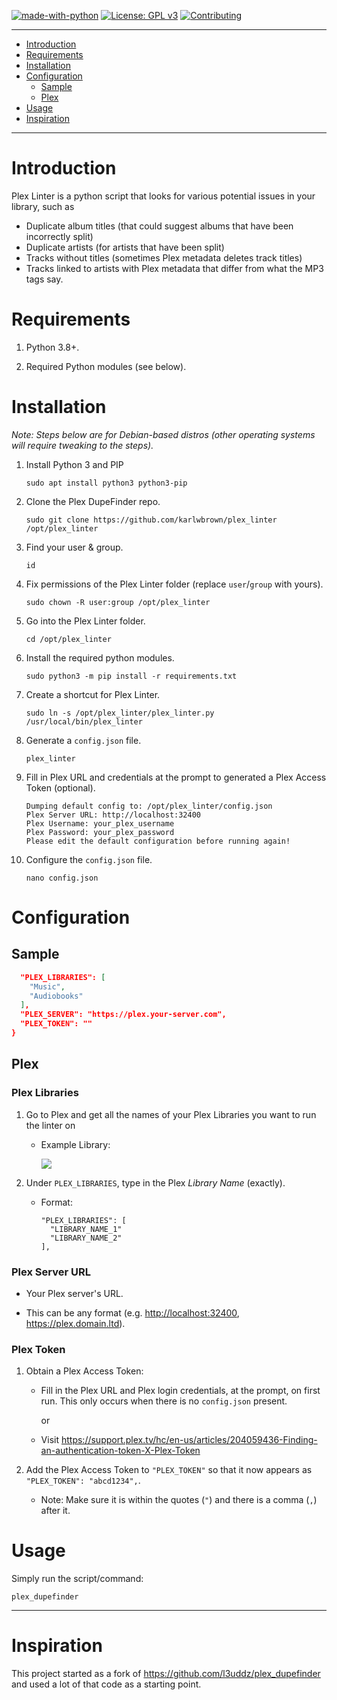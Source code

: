 [![made-with-python](https://img.shields.io/badge/Made%20with-Python-blue.svg?style=flat-square)](https://www.python.org/)
[![License: GPL v3](https://img.shields.io/badge/License-GPL%203-blue.svg?style=flat-square)](https://github.com/karlwbrown/plex_linter/blob/master/LICENSE.md)
[![Contributing](https://img.shields.io/badge/Contributing-gray.svg?style=flat-square)](CONTRIBUTING.md)

---

<!-- TOC depthFrom:1 depthTo:2 withLinks:1 updateOnSave:1 orderedList:0 -->

- [Introduction](#introduction)
- [Requirements](#requirements)
- [Installation](#installation)
- [Configuration](#configuration)
  - [Sample](#sample)
  - [Plex](#plex)
- [Usage](#usage)
- [Inspiration](#inspiration)

<!-- /TOC -->

---

# Introduction

Plex Linter is a python script that looks for various potential issues in your library, such as 
  * Duplicate album titles (that could suggest albums that have been incorrectly split)
  * Duplicate artists (for artists that have been split)
  * Tracks without titles (sometimes Plex metadata deletes track titles)
  * Tracks linked to artists with Plex metadata that differ from what the MP3 tags say.

# Requirements

1. Python 3.8+.

1. Required Python modules (see below).


# Installation

_Note: Steps below are for Debian-based distros (other operating systems will require tweaking to the steps)._

1. Install Python 3 and PIP

   ```
   sudo apt install python3 python3-pip
   ```

1. Clone the Plex DupeFinder repo.

   ```
   sudo git clone https://github.com/karlwbrown/plex_linter /opt/plex_linter
   ```

1. Find your user & group.

   ```
   id
   ```

1. Fix permissions of the Plex Linter folder (replace `user`/`group` with yours).

   ```
   sudo chown -R user:group /opt/plex_linter
   ```

1. Go into the Plex Linter folder.

   ```
   cd /opt/plex_linter
   ```

1. Install the required python modules.

   ```
   sudo python3 -m pip install -r requirements.txt
   ```

1. Create a shortcut for Plex Linter.

   ```
   sudo ln -s /opt/plex_linter/plex_linter.py /usr/local/bin/plex_linter
   ```

1. Generate a `config.json` file.

   ```
   plex_linter
   ```

1. Fill in Plex URL and credentials at the prompt to generated a Plex Access Token (optional).

   ```
   Dumping default config to: /opt/plex_linter/config.json
   Plex Server URL: http://localhost:32400
   Plex Username: your_plex_username
   Plex Password: your_plex_password
   Please edit the default configuration before running again!
   ```

1. Configure the `config.json` file.

   ```
   nano config.json
   ```


# Configuration

## Sample

```json
  "PLEX_LIBRARIES": [
    "Music",
    "Audiobooks"
  ],
  "PLEX_SERVER": "https://plex.your-server.com",
  "PLEX_TOKEN": ""
}
```

## Plex

### Plex Libraries

1. Go to Plex and get all the names of your Plex Libraries you want to run the linter on

   - Example Library:

     ![](https://i.imgur.com/JFRTD1m.png)

1. Under `PLEX_LIBRARIES`, type in the Plex *Library Name* (exactly).

   - Format:

     ```
     "PLEX_LIBRARIES": [
       "LIBRARY_NAME_1"
       "LIBRARY_NAME_2"
     ],
     ```

### Plex Server URL

- Your Plex server's URL.

- This can be any format (e.g. <http://localhost:32400>, <https://plex.domain.ltd>).

### Plex Token

1. Obtain a Plex Access Token:

   - Fill in the Plex URL and Plex login credentials, at the prompt, on first run. This only occurs when there is no `config.json` present.

     or

   - Visit https://support.plex.tv/hc/en-us/articles/204059436-Finding-an-authentication-token-X-Plex-Token

1. Add the Plex Access Token to `"PLEX_TOKEN"` so that it now appears as `"PLEX_TOKEN": "abcd1234",`.

   - Note: Make sure it is within the quotes (`"`) and there is a comma (`,`) after it.


# Usage

Simply run the script/command:

```
plex_dupefinder
```

***

# Inspiration

This project started as a fork of https://github.com/l3uddz/plex_dupefinder and used a lot of that code as a starting point.

